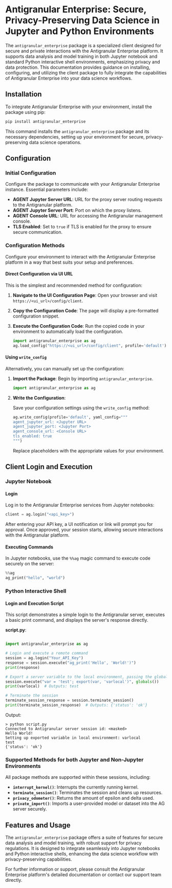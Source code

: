 # Antigranular Enterprise: Secure, Privacy-Preserving Data Science in Jupyter and Python Environments

The `antigranular_enterprise` package is a specialized client designed for secure and private interactions with the Antigranular Enterprise platform. It supports data analysis and model training in both Jupyter notebook and standard Python interactive shell environments, emphasizing privacy and data protection. This documentation provides guidance on installing, configuring, and utilizing the client package to fully integrate the capabilities of Antigranular Enterprise into your data science workflows.

## Installation

To integrate Antigranular Enterprise with your environment, install the package using pip:

```bash
pip install antigranular_enterprise
```

This command installs the `antigranular_enterprise` package and its necessary dependencies, setting up your environment for secure, privacy-preserving data science operations.

## Configuration

### Initial Configuration

Configure the package to communicate with your Antigranular Enterprise instance. Essential parameters include:

- **AGENT Jupyter Server URL**: URL for the proxy server routing requests to the Antigranular platform.
- **AGENT Jupyter Server Port**: Port on which the proxy listens.
- **AGENT Console URL**: URL for accessing the Antigranular management console.
- **TLS Enabled**: Set to `true` if TLS is enabled for the proxy to ensure secure communication.

### Configuration Methods

Configure your environment to interact with the Antigranular Enterprise platform in a way that best suits your setup and preferences.

#### Direct Configuration via UI URL

This is the simplest and recommended method for configuration:

1. **Navigate to the UI Configuration Page**: Open your browser and visit `https://<ui_url>/config/client`.
2. **Copy the Configuration Code**: The page will display a pre-formatted configuration snippet.
3. **Execute the Configuration Code**: Run the copied code in your environment to automatically load the configuration.

   ```python
   import antigranular_enterprise as ag
   ag.load_config("https://<ui_url>/config/client", profile='default')
   ```

#### Using `write_config`

Alternatively, you can manually set up the configuration:

1. **Import the Package**: Begin by importing `antigranular_enterprise`.

   ```python
   import antigranular_enterprise as ag
   ```

2. **Write the Configuration**:

   Save your configuration settings using the `write_config` method:

   ```python
   ag.write_config(profile='default', yaml_config="""
   agent_jupyter_url: <Jupyter URL>
   agent_jupyter_port: <Jupyter Port>
   agent_console_url: <Console URL>
   tls_enabled: true
   """)
   ```

   Replace placeholders with the appropriate values for your environment.

## Client Login and Execution

### Jupyter Notebook

#### Login

Log in to the Antigranular Enterprise services from Jupyter notebooks:

```python
client = ag.login("<api_key>")
```

After entering your API key, a UI notification or link will prompt you for approval. Once approved, your session starts, allowing secure interactions with the Antigranular platform.

#### Executing Commands

In Jupyter notebooks, use the `%%ag` magic command to execute code securely on the server:

```python
%%ag
ag_print("hello", "world")
```

### Python Interactive Shell

#### Login and Execution Script

This script demonstrates a simple login to the Antigranular server, executes a basic print command, and displays the server's response directly.

**script.py**:

```python

import antigranular_enterprise as ag

# Login and execute a remote command
session = ag.login("Your_API_Key")
response = session.execute("ag_print('Hello', 'World!')")
print(response)

# Export a server variable to the local environment, passing the globals() dictionary to the execute method
session.execute("var = 'test'; export(var, 'varlocal')", globals())
print(varlocal)  # Outputs: test

# Terminate the session
terminate_session_response = session.terminate_session()
print(terminate_session_response)  # Outputs: {'status': 'ok'}

```
Output:
```plaintext
> python script.py
Connected to Antigranular server session id: <masked>
Hello World!
Setting up exported variable in local environment: varlocal
test
{'status': 'ok'}
```

### Supported Methods for both Jupyter and Non-Jupyter Environments

All package methods are supported within these sessions, including:

- **`interrupt_kernel()`**: Interrupts the currently running kernel.
- **`terminate_session()`**: Terminates the session and cleans up resources.
- **`privacy_odometer()`**: Returns the amount of epsilon and delta used.
- **`private_import()`**: Imports a user-provided model or dataset into the AG server securely.

## Features and Usage

The `antigranular_enterprise` package offers a suite of features for secure data analysis and model training, with robust support for privacy regulations. It is designed to integrate seamlessly into Jupyter notebooks and Python interactive shells, enhancing the data science workflow with privacy-preserving capabilities.

For further information or support, please consult the Antigranular Enterprise platform's detailed documentation or contact our support team directly.